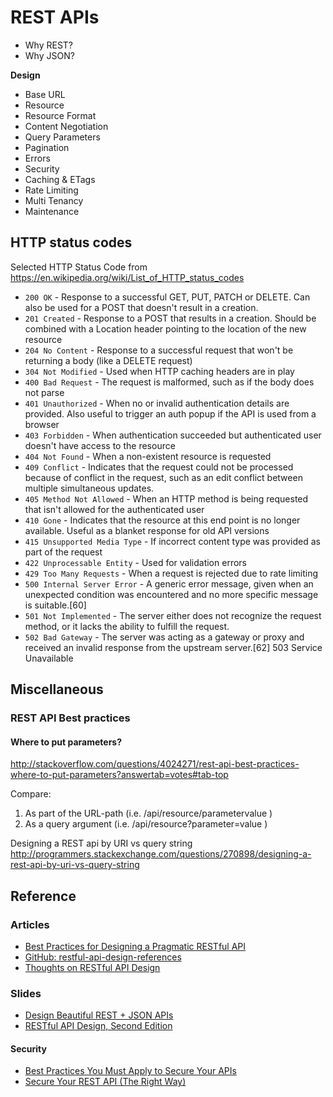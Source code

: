 # REST APIs

 - Why REST?
 - Why JSON?

**Design**

- Base URL
- Resource
- Resource Format
- Content Negotiation
- Query Parameters
- Pagination
- Errors
- Security
- Caching & ETags
- Rate Limiting
- Multi Tenancy
- Maintenance

## HTTP status codes

Selected HTTP Status Code from https://en.wikipedia.org/wiki/List_of_HTTP_status_codes

- `200 OK` - Response to a successful GET, PUT, PATCH or DELETE. Can also be used for a POST that doesn't result in a creation.
- `201 Created` - Response to a POST that results in a creation. Should be combined with a Location header pointing to the location of the new resource
- `204 No Content` - Response to a successful request that won't be returning a body (like a DELETE request)
- `304 Not Modified` - Used when HTTP caching headers are in play
- `400 Bad Request` - The request is malformed, such as if the body does not parse
- `401 Unauthorized` - When no or invalid authentication details are provided. Also useful to trigger an auth popup if the API is used from a browser
- `403 Forbidden` - When authentication succeeded but authenticated user doesn't have access to the resource
- `404 Not Found` - When a non-existent resource is requested
- `409 Conflict` - Indicates that the request could not be processed because of conflict in the request, such as an edit conflict between multiple simultaneous updates.
- `405 Method Not Allowed` - When an HTTP method is being requested that isn't allowed for the authenticated user
- `410 Gone` - Indicates that the resource at this end point is no longer available. Useful as a blanket response for old API versions
- `415 Unsupported Media Type` - If incorrect content type was provided as part of the request
- `422 Unprocessable Entity` - Used for validation errors
- `429 Too Many Requests` - When a request is rejected due to rate limiting
- `500 Internal Server Error` - A generic error message, given when an unexpected condition was encountered and no more specific message is suitable.[60]
- `501 Not Implemented` - The server either does not recognize the request method, or it lacks the ability to fulfill the request.
- `502 Bad Gateway` - The server was acting as a gateway or proxy and received an invalid response from the upstream server.[62]
503 Service Unavailable


## Miscellaneous

### REST API Best practices

#### Where to put parameters?

http://stackoverflow.com/questions/4024271/rest-api-best-practices-where-to-put-parameters?answertab=votes#tab-top

Compare:
1. As part of the URL-path (i.e. /api/resource/parametervalue )
2. As a query argument (i.e. /api/resource?parameter=value )

Designing a REST api by URI vs query string
http://programmers.stackexchange.com/questions/270898/designing-a-rest-api-by-uri-vs-query-string


## Reference

### Articles
- [Best Practices for Designing a Pragmatic RESTful API](http://www.vinaysahni.com/best-practices-for-a-pragmatic-restful-api)
- [GitHub: restful-api-design-references](https://github.com/aisuhua/restful-api-design-references)
- [Thoughts on RESTful API Design](https://restful-api-design.readthedocs.io/en/latest/)

### Slides
- [Design Beautiful REST + JSON APIs](http://www.slideshare.net/stormpath/rest-jsonapis)
- [RESTful API Design, Second Edition](http://www.slideshare.net/apigee/restful-api-design-second-edition)

#### Security
- [Best Practices You Must Apply to Secure Your APIs](http://www.slideshare.net/rnewton/best-practices-you-must-apply-to-secure-your-apis)
- [Secure Your REST API (The Right Way)](http://www.slideshare.net/stormpath/secure-your-rest-api-the-right-way)
